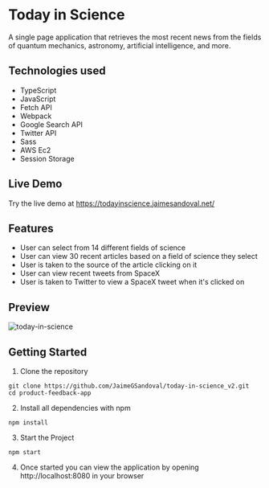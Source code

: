 # Today in Science

A single page application that retrieves the most recent news from the fields of quantum mechanics, astronomy, artificial intelligence, and more.

## Technologies used

- TypeScript
- JavaScript
- Fetch API
- Webpack
- Google Search API
- Twitter API
- Sass
- AWS Ec2
- Session Storage

## Live Demo

Try the live demo at https://todayinscience.jaimesandoval.net/

## Features

- User can select from 14 different fields of science
- User can view 30 recent articles based on a field of science they select
- User is taken to the source of the article clicking on it
- User can view recent tweets from SpaceX
- User is taken to Twitter to view a SpaceX tweet when it's clicked on

## Preview

![today-in-science](/src/assets/images/demo/demo.gif)

## Getting Started

1. Clone the repository

```shell
git clone https://github.com/JaimeGSandoval/today-in-science_v2.git
cd product-feedback-app
```

2. Install all dependencies with npm

```
npm install
```

3. Start the Project

```
npm start
```

4. Once started you can view the application by opening http://localhost:8080 in your browser
